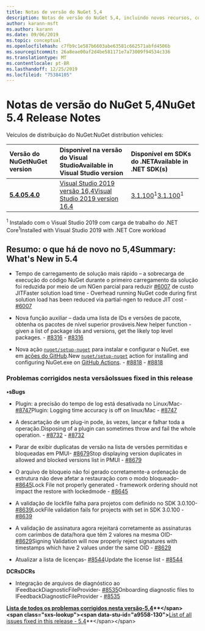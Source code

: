 ```yaml
---
title: Notas de versão do NuGet 5,4
description: Notas de versão do NuGet 5,4, incluindo novos recursos, correções de bugs e DCRs.
author: karann-msft
ms.author: karann
ms.date: 09/06/2019
ms.topic: conceptual
ms.openlocfilehash: c7fb9c1e587b6603abe63581c662571abfd4506b
ms.sourcegitcommit: 26a8eae00af2d4be581171e7a73009f94534c336
ms.translationtype: MT
ms.contentlocale: pt-BR
ms.lasthandoff: 12/25/2019
ms.locfileid: "75384105"
---
```

# <a name="nuget-54-release-notes"></a><span data-ttu-id="a9558-103">Notas de versão do NuGet 5,4</span><span class="sxs-lookup"><span data-stu-id="a9558-103">NuGet 5.4 Release Notes</span></span>

<span data-ttu-id="a9558-104">Veículos de distribuição do NuGet:</span><span class="sxs-lookup"><span data-stu-id="a9558-104">NuGet distribution vehicles:</span></span>

| <span data-ttu-id="a9558-105">Versão do NuGet</span><span class="sxs-lookup"><span data-stu-id="a9558-105">NuGet version</span></span> | <span data-ttu-id="a9558-106">Disponível na versão do Visual Studio</span><span class="sxs-lookup"><span data-stu-id="a9558-106">Available in Visual Studio version</span></span>| <span data-ttu-id="a9558-107">Disponível em SDKs do .NET</span><span class="sxs-lookup"><span data-stu-id="a9558-107">Available in .NET SDK(s)</span></span>|
|:---|:---|:---|
| [<span data-ttu-id="a9558-108">**5.4.0**</span><span class="sxs-lookup"><span data-stu-id="a9558-108">**5.4.0**</span></span>](https://nuget.org/downloads) | [<span data-ttu-id="a9558-109">Visual Studio 2019 versão 16,4</span><span class="sxs-lookup"><span data-stu-id="a9558-109">Visual Studio 2019 version 16.4</span></span>](https://visualstudio.microsoft.com/downloads/) | <span data-ttu-id="a9558-110">[3.1.100](https://dotnet.microsoft.com/download/dotnet-core/3.1)<sup>1</sup></span><span class="sxs-lookup"><span data-stu-id="a9558-110">[3.1.100](https://dotnet.microsoft.com/download/dotnet-core/3.1)<sup>1</sup></span></span> |

<span data-ttu-id="a9558-111"><sup>1</sup> Instalado com o Visual Studio 2019 com carga de trabalho do .NET Core</span><span class="sxs-lookup"><span data-stu-id="a9558-111"><sup>1</sup>Installed with Visual Studio 2019 with .NET Core workload</span></span>

## <a name="summary-whats-new-in-54"></a><span data-ttu-id="a9558-112">Resumo: o que há de novo no 5,4</span><span class="sxs-lookup"><span data-stu-id="a9558-112">Summary: What's New in 5.4</span></span>

* <span data-ttu-id="a9558-113">Tempo de carregamento de solução mais rápido – a sobrecarga de execução do código NuGet durante o primeiro carregamento da solução foi reduzida por meio de um NGen parcial para reduzir [#6007](https://github.com/NuGet/Home/issues/6007) de custo JIT</span><span class="sxs-lookup"><span data-stu-id="a9558-113">Faster solution load time - Overhead running NuGet code during first solution load has been reduced via partial-ngen to reduce JIT cost - [#6007](https://github.com/NuGet/Home/issues/6007)</span></span>

* <span data-ttu-id="a9558-114">Nova função auxiliar – dada uma lista de IDs e versões de pacote, obtenha os pacotes de nível superior prováveis.</span><span class="sxs-lookup"><span data-stu-id="a9558-114">New helper function - given a list of package ids and versions, get the likely top level packages.</span></span><span data-ttu-id="a9558-115"> - [#8316](https://github.com/NuGet/Home/issues/8316)</span><span class="sxs-lookup"><span data-stu-id="a9558-115"> - [#8316](https://github.com/NuGet/Home/issues/8316)</span></span>

* <span data-ttu-id="a9558-116">Nova ação [`nuget/setup-nuget`](https://github.com/marketplace/actions/setup-nuget-exe-for-use-with-actions) para instalar e configurar o NuGet. exe em [ações do GitHub](https://github.com/features/actions).</span><span class="sxs-lookup"><span data-stu-id="a9558-116">New [`nuget/setup-nuget`](https://github.com/marketplace/actions/setup-nuget-exe-for-use-with-actions) action for installing and configuring NuGet.exe on [GitHub Actions](https://github.com/features/actions).</span></span><span data-ttu-id="a9558-117"> - [#8818](https://github.com/NuGet/Home/issues/8818)</span><span class="sxs-lookup"><span data-stu-id="a9558-117"> - [#8818](https://github.com/NuGet/Home/issues/8818)</span></span>

### <a name="issues-fixed-in-this-release"></a><span data-ttu-id="a9558-118">Problemas corrigidos nesta versão</span><span class="sxs-lookup"><span data-stu-id="a9558-118">Issues fixed in this release</span></span>

<span data-ttu-id="a9558-119">**•s**</span><span class="sxs-lookup"><span data-stu-id="a9558-119">**Bugs**</span></span>

* <span data-ttu-id="a9558-120">Plugin: a precisão do tempo de log está desativada no Linux/Mac- [#8747](https://github.com/NuGet/Home/issues/8747)</span><span class="sxs-lookup"><span data-stu-id="a9558-120">Plugin: Logging time accuracy is off on linux/Mac - [#8747](https://github.com/NuGet/Home/issues/8747)</span></span>

* <span data-ttu-id="a9558-121">A descartação de um plug-in pode, às vezes, lançar e falhar toda a operação.</span><span class="sxs-lookup"><span data-stu-id="a9558-121">Disposing of a plugin can sometimes throw and fail the whole operation.</span></span><span data-ttu-id="a9558-122"> - [#8732](https://github.com/NuGet/Home/issues/8732)</span><span class="sxs-lookup"><span data-stu-id="a9558-122"> - [#8732](https://github.com/NuGet/Home/issues/8732)</span></span>

* <span data-ttu-id="a9558-123">Parar de exibir duplicatas de versão na lista de versões permitidas e bloqueadas em PMUI- [#8679](https://github.com/NuGet/Home/issues/8679)</span><span class="sxs-lookup"><span data-stu-id="a9558-123">Stop displaying version duplicates in allowed and blocked versions list in PMUI - [#8679](https://github.com/NuGet/Home/issues/8679)</span></span>

* <span data-ttu-id="a9558-124">O arquivo de bloqueio não foi gerado corretamente-a ordenação de estrutura não deve afetar a restauração com o modo bloqueado- [#8645](https://github.com/NuGet/Home/issues/8645)</span><span class="sxs-lookup"><span data-stu-id="a9558-124">Lock File not properly generated - framework ordering should not impact the restore with lockedmode - [#8645](https://github.com/NuGet/Home/issues/8645)</span></span>

* <span data-ttu-id="a9558-125">A validação de lockfile falha para projetos com <RuntimeIdentifiers> definido no SDK 3.0.100- [#8639](https://github.com/NuGet/Home/issues/8639)</span><span class="sxs-lookup"><span data-stu-id="a9558-125">LockFile validation fails for projects with <RuntimeIdentifiers> set in SDK 3.0.100 - [#8639](https://github.com/NuGet/Home/issues/8639)</span></span>

* <span data-ttu-id="a9558-126">A validação de assinatura agora rejeitará corretamente as assinaturas com carimbos de data/hora que têm 2 valores na mesma OID- [#8629](https://github.com/NuGet/Home/issues/8629)</span><span class="sxs-lookup"><span data-stu-id="a9558-126">Signing Validation will now properly reject signatures with timestamps which have 2 values under the same OID - [#8629](https://github.com/NuGet/Home/issues/8629)</span></span>

* <span data-ttu-id="a9558-127">Atualizar a lista de licenças- [#8544](https://github.com/NuGet/Home/issues/8544)</span><span class="sxs-lookup"><span data-stu-id="a9558-127">Update the license list - [#8544](https://github.com/NuGet/Home/issues/8544)</span></span>

<span data-ttu-id="a9558-128">**DCRs**</span><span class="sxs-lookup"><span data-stu-id="a9558-128">**DCRs**</span></span>

* <span data-ttu-id="a9558-129">Integração de arquivos de diagnóstico ao IFeedbackDiagnosticFileProvider- [#8535](https://github.com/NuGet/Home/issues/8535)</span><span class="sxs-lookup"><span data-stu-id="a9558-129">Onboarding diagnostic files to IFeedbackDiagnosticFileProvider - [#8535](https://github.com/NuGet/Home/issues/8535)</span></span>

<span data-ttu-id="a9558-130">**[Lista de todos os problemas corrigidos nesta versão-5,4](https://github.com/nuget/home/issues?q=is%3Aissue+is%3Aclosed+milestone%3A%225.4")**</span><span class="sxs-lookup"><span data-stu-id="a9558-130">**[List of all issues fixed in this release - 5.4](https://github.com/nuget/home/issues?q=is%3Aissue+is%3Aclosed+milestone%3A%225.4")**</span></span>
